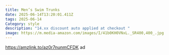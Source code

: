 ```yaml
---
title: Men’s Swim Trunks
date: 2025-06-14T13:20:01.411Z
tags: 2025-06-14
Category: style
description: "14.xx discount auto applied at checkout "
image: https://m.media-amazon.com/images/I/41b0KH0VNxL._SR400,400_.jpg
---
```

https://amzlink.to/az0r7nunmCFDK     ad